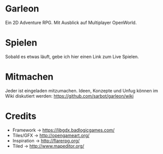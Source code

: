 # Garleon
Ein 2D Adventure RPG. Mit Ausblick auf Multiplayer OpenWorld.

# Spielen
Sobald es etwas läuft, gebe ich hier einen Link zum Live Spielen.

# Mitmachen
Jeder ist eingeladen mitzumachen. Ideen, Konzepte und Unfug können im Wiki diskutiert werden:
https://github.com/sarbot/garleon/wiki

# Credits
- Framework -> https://libgdx.badlogicgames.com/
- Tiles/GFX -> http://opengameart.org/
- Inspiration -> http://flarerpg.org/
- Tiled -> http://www.mapeditor.org/
